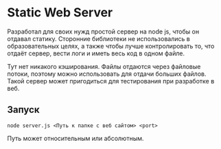 # Static Web Server
Разработал для своих нужд простой сервер на node js, чтобы он отдавал статику. Сторонние библиотеки не использовались в образовательных целях, а также чтобы лучше контролировать то, что отдаёт сервер, вести логи и иметь весь код в одном файле.

Тут нет никакого кэширования. Файлы отдаются через файловые потоки, поэтому можно использовать для отдачи больших файлов.
Такой сервер может пригодиться для тестирования при разработке в веб.

## Запуск

```
node server.js <Путь к папке с веб сайтом> <port>
```
Путь может относительным или абсолютным.

